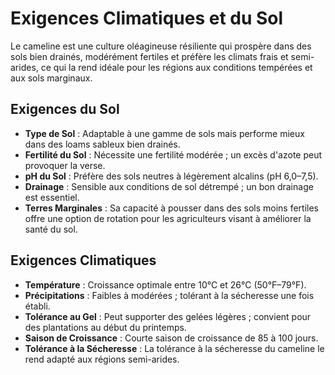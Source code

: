 # Exigences Climatiques et du Sol

Le cameline est une culture oléagineuse résiliente qui prospère dans des sols bien drainés, modérément fertiles et préfère les climats frais et semi-arides, ce qui la rend idéale pour les régions aux conditions tempérées et aux sols marginaux.

## Exigences du Sol

- **Type de Sol** : Adaptable à une gamme de sols mais performe mieux dans des loams sableux bien drainés.
- **Fertilité du Sol** : Nécessite une fertilité modérée ; un excès d'azote peut provoquer la verse.
- **pH du Sol** : Préfère des sols neutres à légèrement alcalins (pH 6,0–7,5).
- **Drainage** : Sensible aux conditions de sol détrempé ; un bon drainage est essentiel.
- **Terres Marginales** : Sa capacité à pousser dans des sols moins fertiles offre une option de rotation pour les agriculteurs visant à améliorer la santé du sol.

## Exigences Climatiques

- **Température** : Croissance optimale entre 10°C et 26°C (50°F–79°F).
- **Précipitations** : Faibles à modérées ; tolérant à la sécheresse une fois établi.
- **Tolérance au Gel** : Peut supporter des gelées légères ; convient pour des plantations au début du printemps.
- **Saison de Croissance** : Courte saison de croissance de 85 à 100 jours.
- **Tolérance à la Sécheresse** : La tolérance à la sécheresse du cameline le rend adapté aux régions semi-arides.